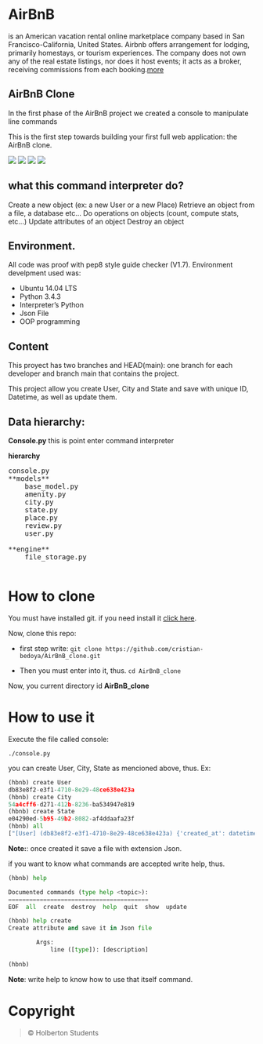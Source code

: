 # AirBnB

is an American vacation rental online marketplace company based in San Francisco-California, United States. Airbnb offers arrangement for lodging, primarily homestays, or tourism experiences. The company does not own any of the real estate listings, nor does it host events; it acts as a broker, receiving commissions from each booking.[more](https://en.wikipedia.org/wiki/Airbnb)

## AirBnB Clone


In the first phase of the AirBnB project we created a console to manipulate line commands

This is the first step towards building your first full web application: the AirBnB clone.

![](https://img.shields.io/badge/Linux-Bash-lightgrey) ![](https://img.shields.io/badge/Project-Shell-lightgrey) ![](https://img.shields.io/badge/Release-v1.0-blue) ![](https://img.shields.io/badge/Python-3.4.3-yellow)

## what this command interpreter do?

Create a new object (ex: a new User or a new Place)
Retrieve an object from a file, a database etc…
Do operations on objects (count, compute stats, etc…)
Update attributes of an object
Destroy an object

## Environment.

All code was proof with pep8 style guide checker \(V1.7\).
Environment develpment used was:

- Ubuntu 14.04 LTS
- Python 3.4.3
- Interpreter’s Python
- Json File
- OOP programming


## Content

This proyect has two branches and HEAD(main): one branch for each developer and branch main that contains the project.

This project allow you create User, City and State and save with unique ID, Datetime, as well as update them.

## Data hierarchy:

**Console.py** this is point enter command interpreter

**hierarchy**
<pre>
console.py
**models**
    base_model.py
    amenity.py
    city.py
    state.py
    place.py
    review.py
    user.py

**engine**
    file_storage.py

</pre>

# How to clone

You must have installed git.
if you need install it [click here](https://github.com/git-guides/install-git#:~:text=To%20install%20Git%2C%20navigate%20to,installation%20by%20typing%3A%20git%20version%20.).

Now, clone this repo:
 - first step
write: `git clone https://github.com/cristian-bedoya/AirBnB_clone.git`

 - Then you must enter into it, thus.
`cd AirBnB_clone`

Now, you current directory id **AirBnB_clone**

# How to use it

Execute the file called console:

`./console.py`

you can create User, City, State as mencioned above, thus.
Ex:
```Python
(hbnb) create User
db83e8f2-e3f1-4710-8e29-48ce638e423a
(hbnb) create City
54a4cff6-d271-412b-8236-ba534947e819
(hbnb) create State
e04290ed-5b95-49b2-8082-af4ddaafa23f
(hbnb) all
["[User] (db83e8f2-e3f1-4710-8e29-48ce638e423a) {'created_at': datetime.datetime(2020, 11, 5, 15, 22, 9, 83951), 'updated_at': datetime.datetime(2020, 11, 5, 15, 22, 9, 84173), 'id': 'db83e8f2-e3f1-4710-8e29-48ce638e423a'}", "[City] (54a4cff6-d271-412b-8236-ba534947e819) {'created_at': datetime.datetime(2020, 11, 5, 15, 22, 12, 639999), 'updated_at': datetime.datetime(2020, 11, 5, 15, 22, 12, 640148), 'id': '54a4cff6-d271-412b-8236-ba534947e819'}", "[State] (e04290ed-5b95-49b2-8082-af4ddaafa23f) {'created_at': datetime.datetime(2020, 11, 5, 15, 22, 18, 29407), 'updated_at': datetime.datetime(2020, 11, 5, 15, 22, 18, 29606), 'id': 'e04290ed-5b95-49b2-8082-af4ddaafa23f'}"]
```
**Note:**: once created it save a file with extension Json.

if you want to know what commands are accepted write help, thus.

```Python
(hbnb) help

Documented commands (type help <topic>):
========================================
EOF  all  create  destroy  help  quit  show  update

(hbnb) help create
Create attribute and save it in Json file

        Args:
            line ([type]): [description]
        
(hbnb) 
```

**Note**: write help <command> to know how to use that itself command.

# Copyright

> &copy; Holberton Students

